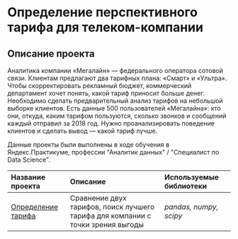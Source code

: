 # Определение перспективного тарифа для телеком-компании

## Описание проекта
Аналитика компании «Мегалайн» — федерального оператора сотовой связи. Клиентам предлагают два тарифных плана: «Смарт» и «Ультра». Чтобы скорректировать рекламный бюджет, коммерческий департамент хочет понять, какой тариф приносит больше денег.
Необходимо сделать предварительный анализ тарифов на небольшой выборке клиентов. Есть данные 500 пользователей «Мегалайна»: кто они, откуда, каким тарифом пользуются, сколько звонков и сообщений каждый отправил за 2018 год. Нужно проанализировать поведение клиентов и сделать вывод — какой тариф лучше.

Данные проекты были выполнены в ходе обучения в Яндекс.Практикуме, профессии "Аналитик данных" / "Специалист по Data Science".

| Название проекта | Описание | Используемые библиотеки | 
| :---------------------- | :---------------------- | :---------------------- |
| [Определение тарифа](https://github.com/AlenaKudekova/Portfolio/blob/main/opredelenie-tarifa/Определение%20перспективного%20тарифа%20для%20телеком-компании.ipynb) | Сравнение двух тарифов, поиск лучшего тарифа для компании с точки зрения выгоды| *pandas, numpy, scipy* |
